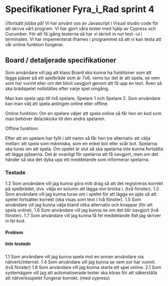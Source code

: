 # Specifikationer Fyra_i_Rad sprint 4
//fortsätt jobba på!
Vi har använt oss av Javascript i Visual studio code för att skriva vårt program. Vi har gjort våra tester med hjälp av Cypress och Cucumber. För att få igång testerna så har vi skrivit in run test -ui i terminalen. Vi har impementerat iframes i programmet så att vi kan testa att vår online funktion fungerar.

## Board / detaljerade specifikationer
Som användare vill jag att klass Board ska kunna ha funktioner som att lägga pjäser på ett spelbräde som är 7x6, vems tur det är att spela, se vem som har vunnit eller om det blivit oavgjort genom att få upp en text. Även så ska brädspelet nollställas efter varje spel omgång.

Man kan spela upp till två spelare, Spelare 1 och Spelare 2. Som användare kan man välj att spela antingen online eller offline.

Online funktion:
Om en spelare väljer att spela online så får hen en kod som man behöver dela/skicka till den andra spelaren.

Offline funktion:

Efter att en spelare har fyllt i sitt namn så får hen tre alternativ att välja mellan: att spela som människa, som en enkel bot eller svår bot. 
Spelarna ska turas om att spela. Om spelet är slut så ska spelarna inte kunna fortsätta att lägga pjäserna.
Det är ovanligt för spelarna att få oavgjort, men om det händer så ska det dyka upp ett meddelande som informerar spelarna.


### Testade
1.2 Som användare vill jag kunna göra mitt drag så att det registreras korrekt på spelbrädet, dvs. välja en kolumn att lägga min bricka i. (två fönster).
1.3 Som användare vill jag kunna turas om i spelet för att lägga en pjäs så att spelet fortsätter korrekt (ska visas som text i två fönster).
1.5 Som användare vill jag kunna välja bland olika alternativ och knappar (för att spela online).
1.6 Som användare vill jag kunna se om det blir oavgjort (två fönster).
1.7 Som användare vill jag kunna få fel meddelande ifall jag skriver in fel kod.


#### Problem

 

##### Inte testade
1.1 Som användare vill jag kunna spela mot en annan användare via nätverk/internet.
1.4 Som användare vill jag kunna se vem sor har vunnit. (två fönster)
1.8 Som användare vill jag kunna starta ett spel online.
2.1 Som systemägare vill jag att automatiserade tester ska köras för att säkerställa att nätverksspelet fungerar korrekt. (med cypress)
